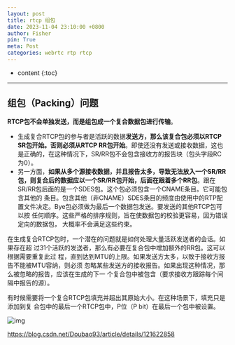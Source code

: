 ```yaml
---
layout: post
title: rtcp 组包
date: 2023-11-04 23:10:00 +0800
author: Fisher
pin: True
meta: Post
categories: webrtc rtp rtcp
---
```



* content
{:toc}

---

## 组包（Packing）问题

**RTCP包不会单独发送，而是组包成一个复合数据包进行传输**。

- 生成复合RTCP包的参与者是活跃的数据**发送方，那么该复合包必须以RTCP  SR包开始。否则必须从RTCP  RR包开始**。即使还没有发送或接收数据，这也是正确的，在这种情况下，SR/RR包不会包含接收方的报告块（包头字段RC为0）。
- 另一方面，**如果从多个源接收数据，并且报告太多，导致无法放入一个SR/RR包，则复合后的数据应以一个SR/RR包开始，后面在跟着多个RR包**。跟在SR/RR包后面的是一个SDES包。这个包必须包含一个CNAME条目。它可能包含其他的 条目。包含其他（非CNAME）SDES条目的频度由使用中的RTP配置文件决定。Bye包必须做为最后一个数据包发送。要发送的其他RTCP包可以按 任何顺序。这些严格的排序规则，旨在使数据包的校验更容易，因为错误定向的数据包， 大概率不会满足这些约束。

在生成复合RTCP包时，一个潜在的问题就是如何处理大量活跃发送者的会话。如果存在超 过31个活跃的发送者，那么有必要在复合包中增加额外的RR包。这可以根据需要重复此过 程，直到达到MTU的上限。如果发送方太多，以致于接收方报告不能被MTU容纳，则必须 忽略某些发送方的接收报告。如果出现这种情况，那么被忽略的报告，应该在生成的下一 个复合包中被包含（要求接收方跟踪每个间隔中报告的源）。

有时候需要将一个复合RTCP包填充并超出其原始大小。在这种场景下，填充只是添加到复 合包中的最后一个RTCP包中，P位（P bit）在最后一个包中被设置。

![img](https://img-blog.csdnimg.cn/ef92ee18d3dc4b798ec01dd9baeff200.png?x-oss-process=image/watermark,type_d3F5LXplbmhlaQ,shadow_50,text_Q1NETiBA5oGL5LiK6LGG5rKZ5YyF,size_20,color_FFFFFF,t_70,g_se,x_16)



https://blog.csdn.net/Doubao93/article/details/121622858